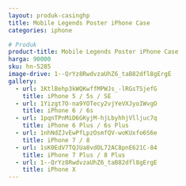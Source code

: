 ```yaml
---
layout: produk-casinghp
title: Mobile Legends Poster iPhone Case
categories: iphone

# Produk
product-title: Mobile Legends Poster iPhone Case
harga: 90000
sku: hn-5285
image-drive: 1--QrYz8RwdvzaUhZ6_taB82dfl8gErgE
gallery:
  - url: 1KtlBehp3kWQKwffMPWJs_-lRGsTSjefG
    title: iPhone 5 / 5s / SE
  - url: 1Yizgt7O-na9YOTecy2vjYeVXJyoIWvgO
    title: iPhone 6 / 6s
  - url: 1pqnTPnMiD6GKyjM-hjLbyhhjVlljuc7q
    title: iPhone 6 Plus / 6s Plus
  - url: 1nhNdZJvEwPfLpzOsmfQV-woKUxfo6S6e
    title: iPhone 7 / 8
  - url: 1sK0EdV7TQJUa8vdOL72AC8pnE621C-84
    title: iPhone 7 Plus / 8 Plus
  - url: 1--QrYz8RwdvzaUhZ6_taB82dfl8gErgE
    title: iPhone X
---
```

